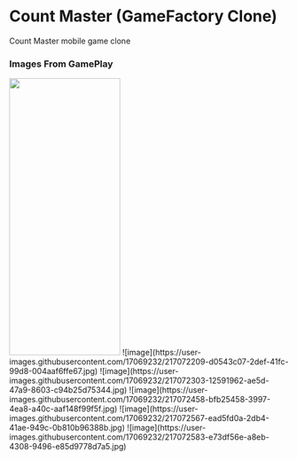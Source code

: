 # Count Master (GameFactory Clone)
 Count Master mobile game clone

### Images From GamePlay

<image src="https://user-images.githubusercontent.com/17069232/217072109-07ded4e4-1aaf-4a5e-b080-9c169054cefd.jpg" width="200" height="500">
![image](https://user-images.githubusercontent.com/17069232/217072209-d0543c07-2def-41fc-99d8-004aaf6ffe67.jpg)
![image](https://user-images.githubusercontent.com/17069232/217072303-12591962-ae5d-47a9-8603-c94b25d75344.jpg)
![image](https://user-images.githubusercontent.com/17069232/217072458-bfb25458-3997-4ea8-a40c-aaf148f99f5f.jpg)
![image](https://user-images.githubusercontent.com/17069232/217072567-ead5fd0a-2db4-41ae-949c-0b810b96388b.jpg)
![image](https://user-images.githubusercontent.com/17069232/217072583-e73df56e-a8eb-4308-9496-e85d9778d7a5.jpg)
